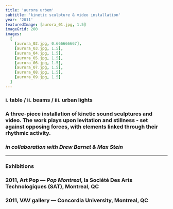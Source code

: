 ```yaml
---
title: 'aurora urbem'
subtitle: 'kinetic sculpture & video installation'
year: '2011'
featuredImage: [aurora_01.jpg, 1.5]
imageGrid: 200
images:
  [
    [aurora_02.jpg, 0.666666667],
    [aurora_03.jpg, 1.5],
    [aurora_04.jpg, 1.5],
    [aurora_05.jpg, 1.5],
    [aurora_06.jpg, 1.5],
    [aurora_07.jpg, 1.5],
    [aurora_08.jpg, 1.5],
    [aurora_09.jpg, 1.5]
  ]
---
```


### i. table / ii. beams / iii. urban lights

### A three-piece installation of kinetic sound sculptures and video. The work plays upon levitation and stillness - set against opposing forces, with elements linked through their rhythmic activity.

### _in collaboration with Drew Barnet & Max Stein_

---

### **Exhibitions**

### 2011, Art Pop — _Pop Montreal_, la Société Des Arts Technologiques (SAT), Montreal, QC

### 2011, VAV gallery — Concordia University, Montreal, QC
